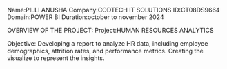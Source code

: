 Name:PILLI ANUSHA Company:CODTECH IT SOLUTIONS ID:CT08DS9664 Domain:POWER BI Duration:october to november 2024

OVERVIEW OF THE PROJECT: Project:HUMAN RESOURCES ANALYTICS

Objective: Developing a report to analyze HR data, including employee demographics, attrition rates, and performance metrics. Creating the visualize to represent the insights.

